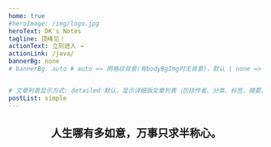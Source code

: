 ```yaml
---
home: true
#heroImage: /img/logo.jpg
heroText: DK's Notes
tagline: 顶峰见！
actionText: 立刻进入 →
actionLink: /java/
bannerBg: none 
# bannerBg: auto # auto => 网格纹背景(有bodyBgImg时无背景)，默认 | none => 无 | '大图地址' | background: 自定义背景样式       提示：如发现文本颜色不适应你的背景时可以到palette.styl修改$bannerTextColor变量


# 文章列表显示方式: detailed 默认，显示详细版文章列表（包括作者、分类、标签、摘要、分页等）| simple => 显示简约版文章列表（仅标题和日期）| none 不显示文章列表
postList: simple
---
```




<h2 align="center">人生哪有多如意，万事只求半称心。</h2>
